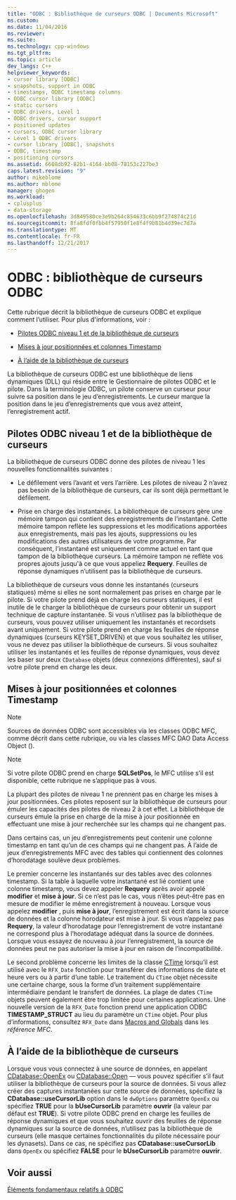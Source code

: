 ```yaml
---
title: "ODBC : Bibliothèque de curseurs ODBC | Documents Microsoft"
ms.custom: 
ms.date: 11/04/2016
ms.reviewer: 
ms.suite: 
ms.technology: cpp-windows
ms.tgt_pltfrm: 
ms.topic: article
dev_langs: C++
helpviewer_keywords:
- cursor library [ODBC]
- snapshots, support in ODBC
- timestamps, ODBC timestamp columns
- ODBC cursor library [ODBC]
- static cursors
- ODBC drivers, Level 1
- ODBC drivers, cursor support
- positioned updates
- cursors, ODBC cursor library
- Level 1 ODBC drivers
- cursor library [ODBC], snapshots
- ODBC, timestamp
- positioning cursors
ms.assetid: 6608db92-82b1-4164-bb08-78153c227be3
caps.latest.revision: "9"
author: mikeblome
ms.author: mblome
manager: ghogen
ms.workload:
- cplusplus
- data-storage
ms.openlocfilehash: 3d849580ce3e9b264c854633c6bb9f274874c21d
ms.sourcegitcommit: 8fa8fdf0fbb4f57950f1e8f4f9b81b4d39ec7d7a
ms.translationtype: MT
ms.contentlocale: fr-FR
ms.lasthandoff: 12/21/2017
---
```

# <a name="odbc-the-odbc-cursor-library"></a>ODBC : bibliothèque de curseurs ODBC
Cette rubrique décrit la bibliothèque de curseurs ODBC et explique comment l’utiliser. Pour plus d'informations, voir :  
  
-   [Pilotes ODBC niveau 1 et de la bibliothèque de curseurs](#_core_the_cursor_library_and_level_1_odbc_drivers)  
  
-   [Mises à jour positionnées et colonnes Timestamp](#_core_positioned_updates_and_timestamp_columns)  
  
-   [À l’aide de la bibliothèque de curseurs](#_core_using_the_cursor_library)  
  
 La bibliothèque de curseurs ODBC est une bibliothèque de liens dynamiques (DLL) qui réside entre le Gestionnaire de pilotes ODBC et le pilote. Dans la terminologie ODBC, un pilote conserve un curseur pour suivre sa position dans le jeu d’enregistrements. Le curseur marque la position dans le jeu d’enregistrements que vous avez atteint, l’enregistrement actif.  
  
##  <a name="_core_the_cursor_library_and_level_1_odbc_drivers"></a>Pilotes ODBC niveau 1 et de la bibliothèque de curseurs  
 La bibliothèque de curseurs ODBC donne des pilotes de niveau 1 les nouvelles fonctionnalités suivantes :  
  
-   Le défilement vers l’avant et vers l’arrière. Les pilotes de niveau 2 n’avez pas besoin de la bibliothèque de curseurs, car ils sont déjà permettant le défilement.  
  
-   Prise en charge des instantanés. La bibliothèque de curseurs gère une mémoire tampon qui contient des enregistrements de l’instantané. Cette mémoire tampon reflète les suppressions et les modifications apportées aux enregistrements, mais pas les ajouts, suppressions ou les modifications des autres utilisateurs de votre programme. Par conséquent, l’instantané est uniquement comme actuel en tant que tampon de la bibliothèque curseurs. La mémoire tampon ne reflète vos propres ajouts jusqu'à ce que vous appeliez **Requery**. Feuilles de réponse dynamiques n’utilisent pas la bibliothèque de curseurs.  
  
 La bibliothèque de curseurs vous donne les instantanés (curseurs statiques) même si elles ne sont normalement pas prises en charge par le pilote. Si votre pilote prend déjà en charge les curseurs statiques, il est inutile de le charger la bibliothèque de curseurs pour obtenir un support technique de capture instantanée. Si vous n’utilisez pas la bibliothèque de curseurs, vous pouvez utiliser uniquement les instantanés et recordsets avant uniquement. Si votre pilote prend en charge les feuilles de réponse dynamiques (curseurs KEYSET_DRIVEN) et que vous souhaitez les utiliser, vous ne devez pas utiliser la bibliothèque de curseurs. Si vous souhaitez utiliser les instantanés et les feuilles de réponse dynamiques, vous devez les baser sur deux `CDatabase` objets (deux connexions différentes), sauf si votre pilote prend en charge les deux.  
  
##  <a name="_core_positioned_updates_and_timestamp_columns"></a>Mises à jour positionnées et colonnes Timestamp  
  
> [!NOTE]
>  Sources de données ODBC sont accessibles via les classes ODBC MFC, comme décrit dans cette rubrique, ou via les classes MFC DAO Data Access Object ().  
  
> [!NOTE]
>  Si votre pilote ODBC prend en charge **SQLSetPos**, le MFC utilise s’il est disponible, cette rubrique ne s’applique pas à vous.  
  
 La plupart des pilotes de niveau 1 ne prennent pas en charge les mises à jour positionnées. Ces pilotes reposent sur la bibliothèque de curseurs pour émuler les capacités des pilotes de niveau 2 à cet effet. La bibliothèque de curseurs émule la prise en charge de la mise à jour positionnée en effectuant une mise à jour recherchée sur les champs qui ne changent pas.  
  
 Dans certains cas, un jeu d’enregistrements peut contenir une colonne timestamp en tant qu’un de ces champs qui ne changent pas. À l’aide de jeux d’enregistrements MFC avec des tables qui contiennent des colonnes d’horodatage soulève deux problèmes.  
  
 Le premier concerne les instantanés sur des tables avec des colonnes timestamp. Si la table à laquelle votre instantané est lié contient une colonne timestamp, vous devez appeler **Requery** après avoir appelé **modifier** et **mise à jour**. Si ce n’est pas le cas, vous n’êtes peut-être pas en mesure de modifier le même enregistrement à nouveau. Lorsque vous appelez **modifier** , puis **mise à jour**, l’enregistrement est écrit dans la source de données et la colonne horodateur est mise à jour. Si vous n’appelez pas **Requery**, la valeur d’horodatage pour l’enregistrement de votre instantané ne correspond plus à l’horodatage adéquat dans la source de données. Lorsque vous essayez de nouveau à jour l’enregistrement, la source de données peut ne pas autoriser la mise à jour en raison de l’incompatibilité.  
  
 Le second problème concerne les limites de la classe [CTime](../../atl-mfc-shared/reference/ctime-class.md) lorsqu’il est utilisé avec le `RFX_Date` fonction pour transférer des informations de date et heure vers ou à partir d’une table. Le traitement du `CTime` objet nécessite une certaine charge, sous la forme d’un traitement supplémentaire intermédiaire pendant le transfert de données. La plage de dates `CTime` objets peuvent également être trop limitée pour certaines applications. Une nouvelle version de la `RFX_Date` fonction prend une application ODBC **TIMESTAMP_STRUCT** au lieu du paramètre un `CTime` objet. Pour plus d’informations, consultez `RFX_Date` dans [Macros and Globals](../../mfc/reference/mfc-macros-and-globals.md) dans les *référence MFC*.  

  
##  <a name="_core_using_the_cursor_library"></a>À l’aide de la bibliothèque de curseurs  
 Lorsque vous vous connectez à une source de données, en appelant [CDatabase::OpenEx](../../mfc/reference/cdatabase-class.md#openex) ou [CDatabase::Open](../../mfc/reference/cdatabase-class.md#open) — vous pouvez spécifier s’il faut utiliser la bibliothèque de curseurs pour la source de données. Si vous allez créer des captures instantanées sur cette source de données, spécifiez la **CDatabase::useCursorLib** option dans le `dwOptions` paramètre `OpenEx` ou spécifiez **TRUE** pour la  **bUseCursorLib** paramètre **ouvrir** (la valeur par défaut est **TRUE**). Si votre pilote ODBC prend en charge les feuilles de réponse dynamiques et que vous souhaitez ouvrir des feuilles de réponse dynamiques sur la source de données, n’utilisez pas la bibliothèque de curseurs (elle masque certaines fonctionnalités du pilote nécessaire pour les dynasets). Dans ce cas, ne spécifiez pas **CDatabase::useCursorLib** dans `OpenEx` ou spécifiez **FALSE** pour le **bUseCursorLib** paramètre **ouvrir**.  
  
## <a name="see-also"></a>Voir aussi  
 [Éléments fondamentaux relatifs à ODBC](../../data/odbc/odbc-basics.md)
